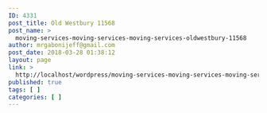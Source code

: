```yaml
---
ID: 4331
post_title: Old Westbury 11568
post_name: >
  moving-services-moving-services-moving-services-oldwestbury-11568
author: mrgabonijeff@gmail.com
post_date: 2018-03-28 01:38:12
layout: page
link: >
  http://localhost/wordpress/moving-services-moving-services-moving-services-oldwestbury-11568/
published: true
tags: [ ]
categories: [ ]
---
```


